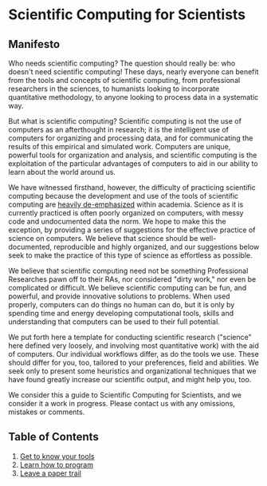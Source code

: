 Scientific Computing for Scientists
===================================

## Manifesto
Who needs scientific computing? The question should really be: who doesn't need scientific computing! These days, nearly everyone can benefit from the tools and concepts of scientific computing, from professional researchers in the sciences, to humanists looking to incorporate quantitative methodology, to anyone looking to process data in a systematic way.

But what is scientific computing? Scientific computing is not the use of computers as an afterthought in research; it is the intelligent use of computers for organizing and processing data, and for communicating the results of this empirical and simulated work. Computers are unique, powerful tools for organization and analysis, and scientific computing is the exploitation of the particular advantages of computers to aid in our ability to learn about the world around us.

We have witnessed firsthand, however, the difficulty of practicing scientific computing because the development and use of the tools of scientific computing are [heavily de-emphasized](TODO) within academia. Science as it is currently practiced is often poorly organized on computers, with messy code and undocumented data the norm. We hope to make this the exception, by providing a series of suggestions for the effective practice of science on computers. We believe that science should be well-documented, reproducible and highly organized, and our suggestions below seek to make the practice of this type of science as effortless as possible.

We believe that scientific computing need not be something Professional Researches pawn off to their RAs, nor considered "dirty work," nor even be complicated or difficult. We believe scientific computing can be fun, and powerful, and provide innovative solutions to problems. When used properly, computers can do things no human can do, but it is only by spending time and energy developing computational tools, skills and understanding that computers can be used to their full potential.

We put forth here a template for conducting scientific research ("science" here defined very loosely, and involving most quantitative work) with the aid of computers. Our individual workflows differ, as do the tools we use. These should differ for you, too, tailored to your preferences, field and abilities. We seek only to present some heuristics and organizational techniques that we have found greatly increase our scientific output, and might help you, too.

We consider this a guide to Scientific Computing for Scientists, and we consider it a work in progress. Please contact us with any omissions, mistakes or comments.

Table of Contents
-----------------
1. [Get to know your tools](get_to_know_your_tools.md)
2. [Learn how to program](learn_how_to_program.md)
3. [Leave a paper trail](leave_a_paper_trail.md)
